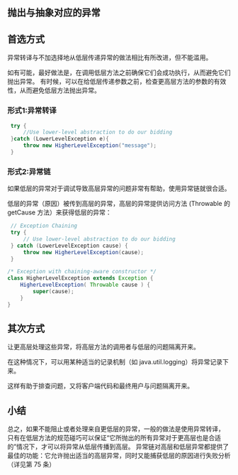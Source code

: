 ## 抛出与抽象对应的异常


## 首选方式

异常转译与不加选择地从低层传递异常的做法相比有所改进，但不能滥用。 

如有可能，最好做法是，在调用低层方法之前确保它们会成功执行，从而避免它们抛出异常。
有时候，可以在给低层传递参数之前，检查更高层方法的参数的有效性，从而避免低层方法抛出异常。

### 形式1:异常转译

``` java
 try {
     //Use lower-level abstraction to do our bidding
 }catch (LowerLevelException e){
     throw new HigherLevelException("message");
 }
```

### 形式2:异常链

如果低层的异常对于调试导致高层异常的问题非常有帮助，使用异常链就很合适。

低层的异常（原因）被传到高层的异常，高层的异常提供访问方法 (Throwable 的 getCause 方法）来获得低层的异常：

``` java
 // Exception Chaining
 try {
     // Use lower-level abstraction to do our bidding
 } catch (LowerLevelException cause) {
     throw new HigherLevelException(cause);
 }
```

``` java
/* Exception with chaining-aware constructor */
class HigherLevelException extends Exception {
    HigherLevelException( Throwable cause ) {
        super(cause);
    }
}
```


## 其次方式

让更高层处理这些异常，将高层方法的调用者与低层的问题隔离开来。

在这种情况下，可以用某种适当的记录机制（如 java.util.logging）将异常记录下来。

这样有助于排查问题，又将客户端代码和最终用户与问题隔离开来。

## 小结

总之，如果不能阻止或者处理来自更低层的异常，一般的做法是使用异常转译，
只有在低层方法的规范碰巧可以保证“它所抛出的所有异常对于更高层也是合适的”情况下，才可以将异常从低层传播到高层。
异常链对高层和低层异常都提供了最佳的功能：它允许抛出适当的高层异常，同时又能捕获低层的原因进行失败分析（详见第 75 条）